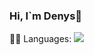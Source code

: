 ### Hi, I`m Denys👋
👩‍💻 Languages:
<img src="{[BadgeURLHere](https://gists-readme.yizack.com/api/pin?user={denys-teach}&id={gist_id}&owner=true)https://gists-readme.yizack.com/api/pin?user={denys-teach}&id={gist_id}&owner=true}" />

